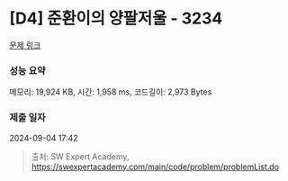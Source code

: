 # [D4] 준환이의 양팔저울 - 3234 

[문제 링크](https://swexpertacademy.com/main/code/problem/problemDetail.do?contestProbId=AWAe7XSKfUUDFAUw) 

### 성능 요약

메모리: 19,924 KB, 시간: 1,958 ms, 코드길이: 2,973 Bytes

### 제출 일자

2024-09-04 17:42



> 출처: SW Expert Academy, https://swexpertacademy.com/main/code/problem/problemList.do